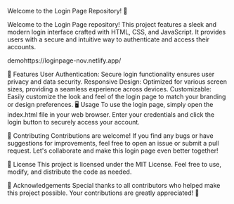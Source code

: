 Welcome to the Login Page Repository! 🚀

Welcome to the Login Page repository! This project features a sleek and modern login interface crafted with HTML, CSS, and JavaScript. It provides users with a secure and intuitive way to authenticate and access their accounts.

demohttps://loginpage-nov.netlify.app/

🌟 Features
User Authentication: Secure login functionality ensures user privacy and data security.
Responsive Design: Optimized for various screen sizes, providing a seamless experience across devices.
Customizable: Easily customize the look and feel of the login page to match your branding or design preferences.
🖥️ Usage
To use the login page, simply open the index.html file in your web browser. Enter your credentials and click the login button to securely access your account.

🤝 Contributing
Contributions are welcome! If you find any bugs or have suggestions for improvements, feel free to open an issue or submit a pull request. Let's collaborate and make this login page even better together!

📄 License
This project is licensed under the MIT License. Feel free to use, modify, and distribute the code as needed.

🙏 Acknowledgements
Special thanks to all contributors who helped make this project possible. Your contributions are greatly appreciated! 🙌
